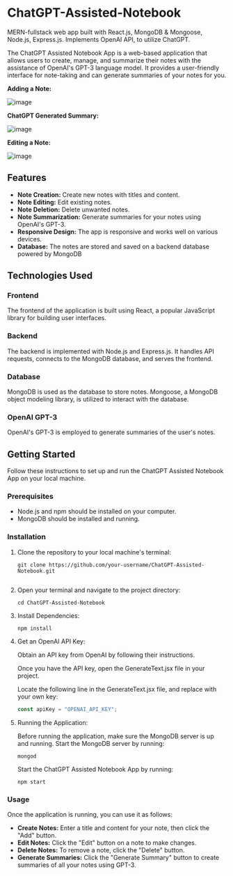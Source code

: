 # ChatGPT-Assisted-Notebook
MERN-fullstack web app built with React.js, MongoDB &amp; Mongoose, Node.js, Express.js. Implements OpenAI API, to utilize ChatGPT.

The ChatGPT Assisted Notebook App is a web-based application that allows users to create, manage, and summarize their notes with the assistance of OpenAI's GPT-3 language model. It provides a user-friendly interface for note-taking and can generate summaries of your notes for you.

**Adding a Note:**

![image](https://github.com/kavin-zhu/ChatGPT-Assisted-Notebook/assets/59909734/97816025-f961-45ba-b14c-2c2e97e27519)

**ChatGPT Generated Summary:**

![image](https://github.com/kavin-zhu/ChatGPT-Assisted-Notebook/assets/59909734/b7c0ce17-32cd-45d2-bd72-5aa823e6f52e)

**Editing a Note:**

![image](https://github.com/kavin-zhu/ChatGPT-Assisted-Notebook/assets/59909734/cf2da08d-262a-4fe8-9d0d-4fc2ef2d73bb)


## Features

- **Note Creation:** Create new notes with titles and content.
- **Note Editing:** Edit existing notes.
- **Note Deletion:** Delete unwanted notes.
- **Note Summarization:** Generate summaries for your notes using OpenAI's GPT-3.
- **Responsive Design:** The app is responsive and works well on various devices.
- **Database:** The notes are stored and saved on a backend database powered by MongoDB

## Technologies Used

### Frontend

The frontend of the application is built using React, a popular JavaScript library for building user interfaces.

### Backend

The backend is implemented with Node.js and Express.js. It handles API requests, connects to the MongoDB database, and serves the frontend.

### Database

MongoDB is used as the database to store notes. Mongoose, a MongoDB object modeling library, is utilized to interact with the database.

### OpenAI GPT-3

OpenAI's GPT-3 is employed to generate summaries of the user's notes.

## Getting Started

Follow these instructions to set up and run the ChatGPT Assisted Notebook App on your local machine.

### Prerequisites

- Node.js and npm should be installed on your computer.
- MongoDB should be installed and running.

### Installation

1. Clone the repository to your local machine's terminal:
   ```shell
   git clone https://github.com/your-username/ChatGPT-Assisted-Notebook.git


2. Open your terminal and navigate to the project directory:

   ```shell
   cd ChatGPT-Assisted-Notebook

3. Install Dependencies:

   ```shell
   npm install
   
4. Get an OpenAI API Key:

   Obtain an API key from OpenAI by following their instructions.
      
   Once you have the API key, open the GenerateText.jsx file in your project.
   
   Locate the following line in the GenerateText.jsx file, and replace with your own key:

   ```javascript
   const apiKey = "OPENAI_API_KEY";
   ```
5. Running the Application:

   Before running the application, make sure the MongoDB server is up and running. Start the MongoDB server by running:
   
   ```shell
   mongod
   ```
   
   Start the ChatGPT Assisted Notebook App by running:
     
   ```shell
   npm start
   ```

### Usage
Once the application is running, you can use it as follows:
  
- **Create Notes:** Enter a title and content for your note, then click the "Add" button.
- **Edit Notes:** Click the "Edit" button on a note to make changes.
- **Delete Notes:** To remove a note, click the "Delete" button.
- **Generate Summaries:** Click the "Generate Summary" button to create summaries of all your notes using GPT-3.
   
   
